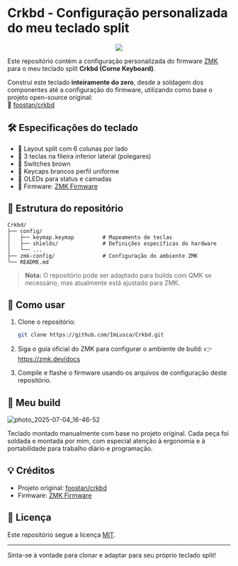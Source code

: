 
# Crkbd - Configuração personalizada do meu teclado split

<p align="center"><img src="https://github.com/user-attachments/assets/8ed7ae5e-146a-48ce-9c4d-cd8a6668f7bd"/></p>



Este repositório contém a configuração personalizada do firmware [ZMK](https://zmk.dev/) para o meu teclado split **Crkbd (Corne Keyboard)**.

Construí este teclado **inteiramente do zero**, desde a soldagem dos componentes até a configuração do firmware, utilizando como base o projeto open-source original:  
🔗 [foostan/crkbd](https://github.com/foostan/crkbd)

## 🛠️ Especificações do teclado

- 🔹 Layout split com 6 colunas por lado
- 🔹 3 teclas na fileira inferior lateral (polegares)
- 🔹 Switches brown
- 🔹 Keycaps brancos perfil uniforme
- 🔹 OLEDs para status e camadas
- 🔹 Firmware: [ZMK Firmware](https://zmk.dev/)

## 📁 Estrutura do repositório

```
Crkbd/
├── config/
│   ├── keymap.keymap         # Mapeamento de teclas
│   ├── shields/              # Definições específicas do hardware
│   └── ...                  
├── zmk-config/               # Configuração do ambiente ZMK
└── README.md
```

> **Nota:** O repositório pode ser adaptado para builds com QMK se necessário, mas atualmente está ajustado para ZMK.

## 🚀 Como usar

1. Clone o repositório:
   ```bash
   git clone https://github.com/ImLusca/Crkbd.git
   ```

2. Siga o guia oficial do ZMK para configurar o ambiente de build:
   👉 https://zmk.dev/docs

3. Compile e flashe o firmware usando os arquivos de configuração deste repositório.

## 📸 Meu build

![photo_2025-07-04_16-46-52](https://github.com/user-attachments/assets/6ee9ff8e-bb90-44d3-8bf3-26939c76cf3a)

Teclado montado manualmente com base no projeto original. Cada peça foi soldada e montada por mim, com especial atenção à ergonomia e à portabilidade para trabalho diário e programação.

## 💡 Créditos

- Projeto original: [foostan/crkbd](https://github.com/foostan/crkbd)
- Firmware: [ZMK Firmware](https://zmk.dev/)

## 📜 Licença

Este repositório segue a licença [MIT](LICENSE).

---

Sinta-se à vontade para clonar e adaptar para seu próprio teclado split!
